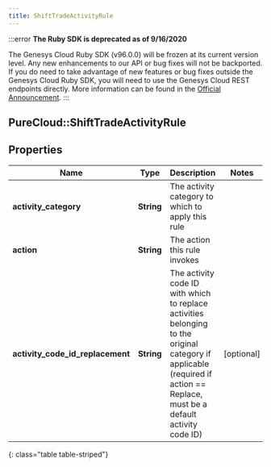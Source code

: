 ```yaml
---
title: ShiftTradeActivityRule
---
```


:::error
**The Ruby SDK is deprecated as of 9/16/2020**

The Genesys Cloud Ruby SDK (v96.0.0) will be frozen at its current version level. Any new enhancements to our API or bug fixes will not be backported. If you do need to take advantage of new features or bug fixes outside the Genesys Cloud Ruby SDK, you will need to use the Genesys Cloud REST endpoints directly. More information can be found in the [Official Announcement](https://developer.mypurecloud.com/forum/t/announcement-genesys-cloud-ruby-sdk-end-of-life/8850).
:::


## PureCloud::ShiftTradeActivityRule

## Properties

|Name | Type | Description | Notes|
|------------ | ------------- | ------------- | -------------|
| **activity_category** | **String** | The activity category to which to apply this rule | |
| **action** | **String** | The action this rule invokes | |
| **activity_code_id_replacement** | **String** | The activity code ID with which to replace activities belonging to the original category if applicable (required if action == Replace, must be a default activity code ID) | [optional] |
{: class="table table-striped"}


